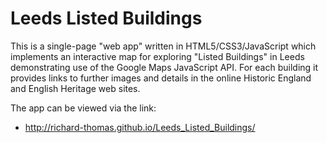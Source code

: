 Leeds Listed Buildings
======================

This is a single-page "web app" written in HTML5/CSS3/JavaScript which
implements an interactive map for exploring "Listed Buildings" in Leeds
demonstrating use of the Google Maps JavaScript API.
For each building it provides links to further images and details in
the online Historic England and English Heritage web sites.

The app can be viewed via the link:
* http://richard-thomas.github.io/Leeds_Listed_Buildings/
